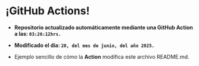 # ¡GitHub Actions!
* **Repositorio actualizado automáticamente mediante una GitHub Action a las: `03:26:12hrs.`**
* **Modificado el día: `20, del mes de junio, del año 2025.`**

* Ejemplo sencillo de cómo la **Action** modifica este archivo README.md.
